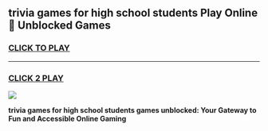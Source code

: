 
## trivia games for high school students Play Online 👋 Unblocked Games
<h3>
<a href="https://news.freeplayer.one?title=trivia_games_for_high_school_students&ref=17GH">CLICK TO PLAY</a></h3>
<hr>

<h3>
<a href="https://news.freeplayer.one?title=trivia_games_for_high_school_students&ref=17GH">CLICK 2 PLAY</a>
  
</h3>

<a href="https://news.freeplayer.one?title=trivia_games_for_high_school_students&ref=17GH/"><img src="https://clearcache.store/games.png"></a>


**trivia games for high school students games unblocked: Your Gateway to Fun and Accessible Online Gaming**
